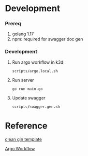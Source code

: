 # Development

### Prereq

1. golang 1.17
2. npm: required for swagger doc gen

### Development

1. Run argo workflow in k3d

   ```
   scripts/argo.local.sh
   ```

1. Run server
   ```
   go run main.go
   ```
1. Update swagger
   ```
   scripts/swagger.gen.sh
   ```

# Reference

[clean gin template](https://github.com/dipeshdulal/clean-gin)

[Argo Workflow](https://argoproj.github.io/argo-workflows)
